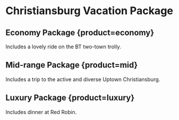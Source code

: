 # Christiansburg Vacation Package

## Economy Package {product=economy}

Includes a lovely ride on the BT two-town trolly. 

## Mid-range Package {product=mid}

Includes a trip to the active and diverse Uptown Christiansburg. 


## Luxury Package {product=luxury}

Includes dinner at Red Robin.
